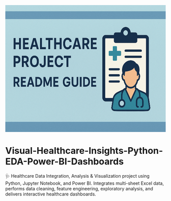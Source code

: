 <p align="center">
  <img src="Images/Healthcare Project Guide Illustration.png" alt="Healthcare Data Insights Banner" width="700" height = "400">
</p>



# Visual-Healthcare-Insights-Python-EDA-Power-BI-Dashboards
🩺 Healthcare Data Integration, Analysis &amp; Visualization project using Python, Jupyter Notebook, and Power BI. Integrates multi-sheet Excel data, performs data cleaning, feature engineering, exploratory analysis, and delivers interactive healthcare dashboards.
